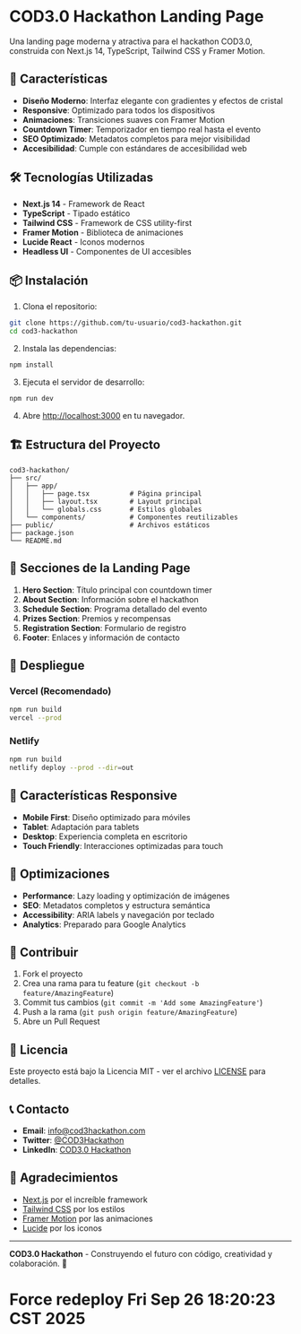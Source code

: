 # COD3.0 Hackathon Landing Page

Una landing page moderna y atractiva para el hackathon COD3.0, construida con Next.js 14, TypeScript, Tailwind CSS y Framer Motion.

## 🚀 Características

- **Diseño Moderno**: Interfaz elegante con gradientes y efectos de cristal
- **Responsive**: Optimizado para todos los dispositivos
- **Animaciones**: Transiciones suaves con Framer Motion
- **Countdown Timer**: Temporizador en tiempo real hasta el evento
- **SEO Optimizado**: Metadatos completos para mejor visibilidad
- **Accesibilidad**: Cumple con estándares de accesibilidad web

## 🛠️ Tecnologías Utilizadas

- **Next.js 14** - Framework de React
- **TypeScript** - Tipado estático
- **Tailwind CSS** - Framework de CSS utility-first
- **Framer Motion** - Biblioteca de animaciones
- **Lucide React** - Iconos modernos
- **Headless UI** - Componentes de UI accesibles

## 📦 Instalación

1. Clona el repositorio:
```bash
git clone https://github.com/tu-usuario/cod3-hackathon.git
cd cod3-hackathon
```

2. Instala las dependencias:
```bash
npm install
```

3. Ejecuta el servidor de desarrollo:
```bash
npm run dev
```

4. Abre [http://localhost:3000](http://localhost:3000) en tu navegador.

## 🏗️ Estructura del Proyecto

```
cod3-hackathon/
├── src/
│   ├── app/
│   │   ├── page.tsx          # Página principal
│   │   ├── layout.tsx        # Layout principal
│   │   └── globals.css       # Estilos globales
│   └── components/           # Componentes reutilizables
├── public/                   # Archivos estáticos
├── package.json
└── README.md
```

## 🎨 Secciones de la Landing Page

1. **Hero Section**: Título principal con countdown timer
2. **About Section**: Información sobre el hackathon
3. **Schedule Section**: Programa detallado del evento
4. **Prizes Section**: Premios y recompensas
5. **Registration Section**: Formulario de registro
6. **Footer**: Enlaces y información de contacto

## 🚀 Despliegue

### Vercel (Recomendado)
```bash
npm run build
vercel --prod
```

### Netlify
```bash
npm run build
netlify deploy --prod --dir=out
```

## 📱 Características Responsive

- **Mobile First**: Diseño optimizado para móviles
- **Tablet**: Adaptación para tablets
- **Desktop**: Experiencia completa en escritorio
- **Touch Friendly**: Interacciones optimizadas para touch

## 🎯 Optimizaciones

- **Performance**: Lazy loading y optimización de imágenes
- **SEO**: Metadatos completos y estructura semántica
- **Accessibility**: ARIA labels y navegación por teclado
- **Analytics**: Preparado para Google Analytics

## 🤝 Contribuir

1. Fork el proyecto
2. Crea una rama para tu feature (`git checkout -b feature/AmazingFeature`)
3. Commit tus cambios (`git commit -m 'Add some AmazingFeature'`)
4. Push a la rama (`git push origin feature/AmazingFeature`)
5. Abre un Pull Request

## 📄 Licencia

Este proyecto está bajo la Licencia MIT - ver el archivo [LICENSE](LICENSE) para detalles.

## 📞 Contacto

- **Email**: info@cod3hackathon.com
- **Twitter**: [@COD3Hackathon](https://twitter.com/COD3Hackathon)
- **LinkedIn**: [COD3.0 Hackathon](https://linkedin.com/company/cod3-hackathon)

## 🙏 Agradecimientos

- [Next.js](https://nextjs.org/) por el increíble framework
- [Tailwind CSS](https://tailwindcss.com/) por los estilos
- [Framer Motion](https://www.framer.com/motion/) por las animaciones
- [Lucide](https://lucide.dev/) por los iconos

---

**COD3.0 Hackathon** - Construyendo el futuro con código, creatividad y colaboración. 🚀
# Force redeploy Fri Sep 26 18:20:23 CST 2025
